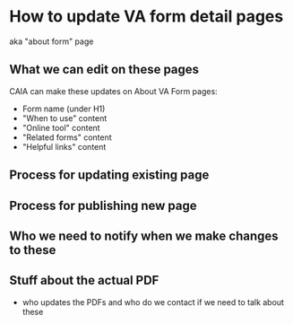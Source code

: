 # How to update VA form detail pages 

aka "about form" page

## What we can edit on these pages
CAIA can make these updates on About VA Form pages:
- Form name (under H1)
- "When to use" content
- "Online tool" content
- "Related forms" content
- "Helpful links" content

## Process for updating existing page

## Process for publishing new page

## Who we need to notify when we make changes to these

## Stuff about the actual PDF
- who updates the PDFs and who do we contact if we need to talk about these

  
